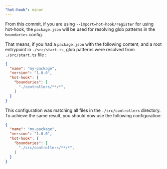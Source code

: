 ```yaml
---
"hot-hook": minor
---
```


From this commit, if you are using `--import=hot-hook/register` for using hot-hook, the `package.json` will be used for resolving glob patterns in the `boundaries` config. 

That means, if you had a `package.json` with the following content, and a root entrypoint in `./src/start.ts`, glob patterns were resolved from `./src/start.ts` file :

```json
{
  "name": "my-package",
  "version": "1.0.0",
  "hot-hook": {
    "boundaries": [
      "./controllers/**/*",
    ]
  }
}
```

This configuration was matching all files in the `./src/controllers` directory. To achieve the same result, you should now use the following configuration:

```json
{
  "name": "my-package",
  "version": "1.0.0",
  "hot-hook": {
    "boundaries": [
      "./src/controllers/**/*",
    ]
  }
}
```
